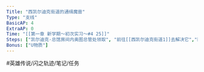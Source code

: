 ```yaml
---
Title: "西凯尔迪克街道的通缉魔兽"
Type: "支线"
BasicAP: 4
ExtraAP: 0
Time: "[[第一章 新学期～初次实习～#4 25]]"
Steps: ["凯尔迪克·总馆房间内奥图总管处领取", "前往[[西凯尔迪克街道1]]去解决它","回去报告获得奖励"]
Bonus: ["U物质"]
---
```


#英雄传说/闪之轨迹/笔记/任务